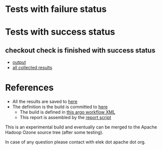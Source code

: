 # Tests with failure status


# Tests with success status

## checkout check is finished with success status

   * [output](https://raw.githubusercontent.com/elek/ozone-ci/master/pr/pr-hdds-2078-jmfqm/checkout/output.log)
   * [all collected results](https://github.com/elek/ozone-ci/tree/master/pr/pr-hdds-2078-jmfqm/checkout)




# References

 * All the results are saved to [here](https://github.com/elek/ozone-ci/tree/master/pr/pr-hdds-2078-jmfqm/)
 * The definition is the build is committed to [here](https://github.com/elek/argo-ozone)
    * The build is defined in [this argo workflow XML](https://github.com/elek/argo-ozone/blob/master/ozone-build.yaml)
    * This report is assembled by the [report script](https://github.com/elek/argo-ozone/blob/master/scripts/report.sh)

This is an experimental build and eventually can be merged to the Apache Hadoop Ozone source tree (after some testing).

In case of any question please contact with elek dot apache dot org.
